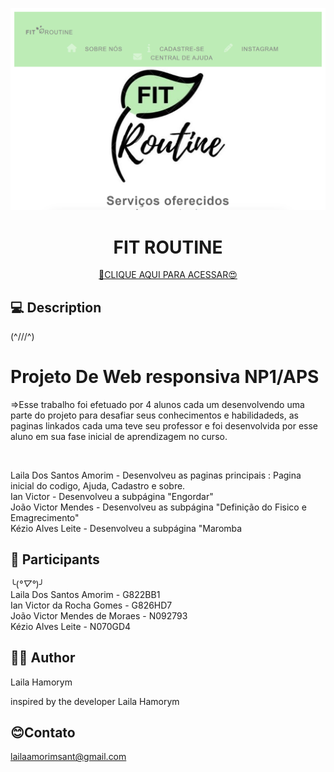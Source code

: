 ![FIT ROUTINE](assets/red.png)

<h1 align="center">FIT ROUTINE</h1>

<div align="center">

[🔗CLIQUE AQUI PARA ACESSAR😍](https://github.com/Lailaamorim/Aps)

</div>

## 💻 Description
(^///^)
<h1>Projeto De Web responsiva NP1/APS</h1>
<p>=>Esse trabalho foi efetuado por 4 alunos cada um desenvolvendo uma parte do projeto para desafiar seus conhecimentos e habilidadeds, as paginas linkados cada uma teve seu professor e foi desenvolvida por esse aluno em sua fase inicial de aprendizagem no curso. </p>
<br>
<p>
Laila Dos Santos Amorim - Desenvolveu as paginas principais : Pagina inicial do codigo, Ajuda, Cadastro e sobre.<br>
Ian Victor - Desenvolveu a subpágina "Engordar" <br>
João Victor Mendes - Desenvolveu as subpágina "Definição do Fisico e Emagrecimento"  <br>
Kézio Alves Leite - Desenvolveu a subpágina "Maromba<br>
 
</p>

## 📖 Participants
╰(*°▽°*)╯<br>
Laila Dos Santos Amorim - G822BB1 <br>
Ian Victor da Rocha Gomes - G826HD7 <br>
João Victor Mendes de Moraes - N092793<br>
Kézio Alves Leite - N070GD4<br>
</p>
<p>
     

## 👩‍💻 Author
Laila Hamorym

<p>inspired by the developer Laila Hamorym</p>

## 😊Contato
lailaamorimsant@gmail.com
